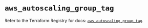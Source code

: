# `aws_autoscaling_group_tag`

Refer to the Terraform Registry for docs: [`aws_autoscaling_group_tag`](https://registry.terraform.io/providers/hashicorp/aws/5.42.0/docs/resources/autoscaling_group_tag).
